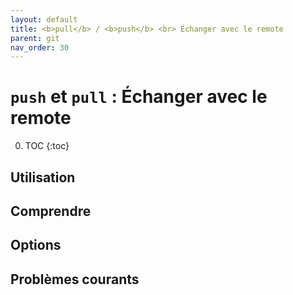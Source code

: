 ```yaml
---
layout: default
title: <b>pull</b> / <b>push</b> <br> Échanger avec le remote
parent: git
nav_order: 30
---
```


# `push` et `pull` : Échanger avec le remote

0. TOC
{:toc}

## Utilisation

## Comprendre

## Options

## Problèmes courants
